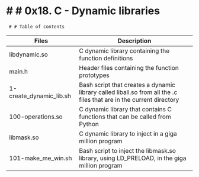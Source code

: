 # # # 0x18. C - Dynamic libraries
     # # Table of contents

|     Files	             |     Description                                    |
| -------------------------- | ---------------------------------------------------|     
| libdynamic.so	             | C dynamic library containing the function definitions|
| main.h	             | Header files containing the function prototypes|
| 1-create_dynamic_lib.sh    |	Bash script that creates a dynamic library called liball.so from all the .c files that are in the current directory|
| 100-operations.so	     | C dynamic library that contains C functions that can be called from Python|
| libmask.so	             | C dynamic library to inject in a giga million program|
| 101-make_me_win.sh	     | Bash script to inject the libmask.so library, using LD_PRELOAD, in the giga million program|
